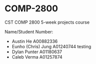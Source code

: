 # COMP-2800
CST COMP 2800 5-week projects course

Name/Student Number:
- Austin He A00882336
- Eunho (Chris) Jung A01240744 testing
- Dylan Punter A01180637
- Caleb Verma A01257874